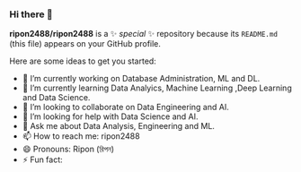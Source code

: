 ### Hi there 👋

**ripon2488/ripon2488** is a ✨ _special_ ✨ repository because its `README.md` (this file) appears on your GitHub profile.

Here are some ideas to get you started:

- 🔭 I’m currently working on Database Administration, ML and DL.
- 🌱 I’m currently learning Data Analyics, Machine Learning ,Deep Learning and Data Science.
- 👯 I’m looking to collaborate on Data Engineering and AI.
- 🤔 I’m looking for help with Data Science and AI.
- 💬 Ask me about Data Analysis, Engineering and ML.
- 📫 How to reach me: <link href="https://www.linkedin.com/in/ripon2488/ " rel="stylesheet"> ripon2488 </link>
- 😄 Pronouns: Ripon (রিপন)
- ⚡ Fun fact: 

